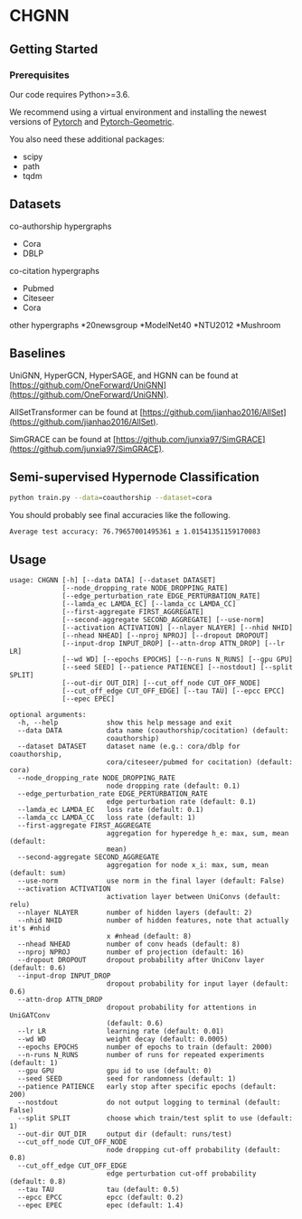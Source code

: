 # CHGNN





## Getting Started

### Prerequisites

Our code requires Python>=3.6. 

We recommend using a virtual environment and installing the newest versions of  [Pytorch](https://pytorch.org/) and [Pytorch-Geometric](https://github.com/rusty1s/pytorch_geometric).


You also need these additional packages:

* scipy
* path
* tqdm


## Datasets

co-authorship hypergraphs
* Cora
* DBLP

co-citation hypergraphs
* Pubmed
* Citeseer
* Cora

other hypergraphs
*20newsgroup
*ModelNet40
*NTU2012
*Mushroom

## Baselines
UniGNN, HyperGCN, HyperSAGE, and HGNN  can be found   at [https://github.com/OneForward/UniGNN](https://github.com/OneForward/UniGNN).

AllSetTransformer can be found at [https://github.com/jianhao2016/AllSet](https://github.com/jianhao2016/AllSet).

SimGRACE can be found at [https://github.com/junxia97/SimGRACE](https://github.com/junxia97/SimGRACE).

## Semi-supervised Hypernode Classification

```sh
python train.py --data=coauthorship --dataset=cora 
```

You should probably see final accuracies like the following.  

`Average test accuracy: 76.79657001495361 ± 1.01541351159170083`


## Usage


```
usage: CHGNN [-h] [--data DATA] [--dataset DATASET]
             [--node_dropping_rate NODE_DROPPING_RATE]
             [--edge_perturbation_rate EDGE_PERTURBATION_RATE]
             [--lamda_ec LAMDA_EC] [--lamda_cc LAMDA_CC]
             [--first-aggregate FIRST_AGGREGATE]
             [--second-aggregate SECOND_AGGREGATE] [--use-norm]
             [--activation ACTIVATION] [--nlayer NLAYER] [--nhid NHID]
             [--nhead NHEAD] [--nproj NPROJ] [--dropout DROPOUT]
             [--input-drop INPUT_DROP] [--attn-drop ATTN_DROP] [--lr LR]
             [--wd WD] [--epochs EPOCHS] [--n-runs N_RUNS] [--gpu GPU]
             [--seed SEED] [--patience PATIENCE] [--nostdout] [--split SPLIT]
             [--out-dir OUT_DIR] [--cut_off_node CUT_OFF_NODE]
             [--cut_off_edge CUT_OFF_EDGE] [--tau TAU] [--epcc EPCC]
             [--epec EPEC]

optional arguments:
  -h, --help            show this help message and exit
  --data DATA           data name (coauthorship/cocitation) (default:
                        coauthorship)
  --dataset DATASET     dataset name (e.g.: cora/dblp for coauthorship,
                        cora/citeseer/pubmed for cocitation) (default: cora)
  --node_dropping_rate NODE_DROPPING_RATE
                        node dropping rate (default: 0.1)
  --edge_perturbation_rate EDGE_PERTURBATION_RATE
                        edge perturbation rate (default: 0.1)
  --lamda_ec LAMDA_EC   loss rate (default: 0.1)
  --lamda_cc LAMDA_CC   loss rate (default: 1)
  --first-aggregate FIRST_AGGREGATE
                        aggregation for hyperedge h_e: max, sum, mean (default:
                        mean)
  --second-aggregate SECOND_AGGREGATE
                        aggregation for node x_i: max, sum, mean (default: sum)
  --use-norm            use norm in the final layer (default: False)
  --activation ACTIVATION
                        activation layer between UniConvs (default: relu)
  --nlayer NLAYER       number of hidden layers (default: 2)
  --nhid NHID           number of hidden features, note that actually it's #nhid
                        x #nhead (default: 8)
  --nhead NHEAD         number of conv heads (default: 8)
  --nproj NPROJ         number of projection (default: 16)
  --dropout DROPOUT     dropout probability after UniConv layer (default: 0.6)
  --input-drop INPUT_DROP
                        dropout probability for input layer (default: 0.6)
  --attn-drop ATTN_DROP
                        dropout probability for attentions in UniGATConv
                        (default: 0.6)
  --lr LR               learning rate (default: 0.01)
  --wd WD               weight decay (default: 0.0005)
  --epochs EPOCHS       number of epochs to train (default: 2000)
  --n-runs N_RUNS       number of runs for repeated experiments (default: 1)
  --gpu GPU             gpu id to use (default: 0)
  --seed SEED           seed for randomness (default: 1)
  --patience PATIENCE   early stop after specific epochs (default: 200)
  --nostdout            do not output logging to terminal (default: False)
  --split SPLIT         choose which train/test split to use (default: 1)
  --out-dir OUT_DIR     output dir (default: runs/test)
  --cut_off_node CUT_OFF_NODE
                        node dropping cut-off probability (default: 0.8)
  --cut_off_edge CUT_OFF_EDGE
                        edge perturbation cut-off probability (default: 0.8)
  --tau TAU             tau (default: 0.5)
  --epcc EPCC           epcc (default: 0.2)
  --epec EPEC           epec (default: 1.4)


```






